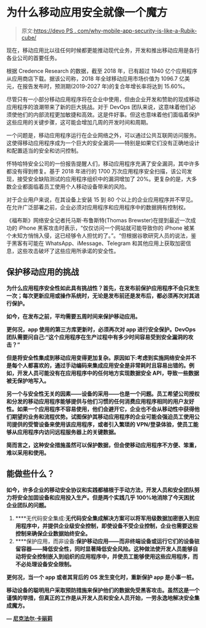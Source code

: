 # 为什么移动应用安全就像一个魔方

> 原文:[https://devo PS . com/why-mobile-app-security-is-like-a-Rubik-cube/](https://devops.com/why-mobile-app-security-is-like-a-rubiks-cube/)

现在，移动应用比以往任何时候都更能推动现代业务，开发和推出移动应用是各行各业公司的首要任务。

根据 Credence Research 的数据，截至 2018 年，已有超过 1940 亿个应用程序从应用商店下载。据该公司称，2018 年全球移动应用市场价值为 1096.7 亿美元，在报告发布时，预测期(2019-2027 年)的复合年增长率将达到 15.60%。

尽管只有一小部分移动应用程序将在企业中使用，但由企业开发和赞助的现成移动应用程序的浪潮带来了新的巨大挑战。对于 DevOps 团队来说，这意味着他们必须使他们的内部流程更加敏捷和高效。这是件好事。但这也意味着他们面临着保护这些应用的关键步骤，这可能会增加几周的开发时间和周期。

一个问题是，移动应用程序运行在企业网络之外，可以通过公共互联网访问服务。这使得移动应用程序成为一个巨大的安全漏洞——特别是如果它们没有正确地设计和配置适当的安全和访问控制。

怀特哈特安全公司的一份报告提醒人们，移动应用程序充满了安全漏洞，其中许多都没有得到修复。基于 2018 年进行的 1700 万次应用程序安全扫描，该公司发现，接受安全缺陷测试的应用程序组织中的漏洞增加了 20%。更复杂的是，大多数企业都面临着员工使用个人移动设备带来的风险。

对于企业用户来说，在其设备上安装 15 到 80 个以上的企业应用程序并不罕见。在允许广泛部署之前，企业必须对应用程序和应用程序中的数据拥有控制权。

《福布斯》网络安全记者托马斯·布鲁斯特(Thomas Brewster)在提到最近一次成功的 iPhone 黑客攻击时表示，“仅仅访问一个网站就可能导致你的 iPhone 被某个未知方悄悄入侵，这已经够令人担忧的了。”。“但根据谷歌研究人员的说法，鉴于黑客有可能在 WhatsApp、iMessage、Telegram 和其他应用上获取加密信息，这些攻击破坏了这些应用所承诺的安全性。

## **保护移动应用的挑战**

**为什么应用程序安全性如此具有挑战性？首先，在发布前保护应用程序不会只发生一次；每次更新应用或操作系统时，无论是发布前还是发布后，都必须再次对其进行保护。**

**如今，在发布之前，平均需要五周时间来保护移动应用。**

**更何况，app 使用的第三方库更新时，必须再次对 app 进行安全保护。DevOps 团队需要问自己:“这个应用程序在生产过程中有多少时间容易受到安全漏洞的攻击？”**

**但是将安全性集成到移动应用变得更加复杂。原因如下:考虑到实施网络安全并不是每个人都喜欢的，通过手动编码来集成应用安全是非常耗时且容易出错的。例如，开发人员可能没有在应用程序中的任何地方实现数据安全 API，导致一些数据被无保护地写入。**

**另一个与安全性无关的因素——设备的采用——也是一个问题。员工希望公司授权和分发的移动应用程序能够提供与他们习惯的任何消费应用程序相同的用户友好性。如果一个应用程序不容易使用，他们会避开它，企业也不会从移动性中获得他们期望的业务和流程优势。试图保护其移动应用程序的企业可能会强迫员工使用公司提供的受管设备来使用该应用程序，或者引入繁琐的 VPN/登录体验，使员工能够从应用程序内访问远程服务器上的关键数据。**

**简而言之，这种安全措施虽然可以保护数据，但会使移动应用程序不方便、笨重，难以采用和使用。**

## **能做些什么？**

**如今，许多企业的移动安全协议和实践都植根于手动方法，开发人员和安全团队努力将安全加固设备和应用投入生产。但是两个实践几乎 100%地消除了今天困扰企业团队的问题。**

1.  ****无代码安全集成:**无代码安全集成解决方案可以将军用级数据加密嵌入到应用程序中，并提供企业级安全控制，即使设备不受企业控制，企业也需要这些控制来确保企业数据始终安全。**
2.  ****保护应用，而非设备:**保护移动应用——而非终端设备或运行它们的设备驻留容器——降低安全性，同时显著降低安全风险。这种做法使开发人员能够自动将安全控制嵌入到组织的应用程序中，并使员工能够使用这些应用程序，而不必处理设备安全限制。**

**更何况，当一个 app 或者其背后的 OS 发生变化时，重新保护 app 是小事一桩。**

**移动设备的聪明用户采取预防措施来保护他们的数据免受黑客攻击。虽然这是一个谨慎的举措，但真正的工作是从开发人员和安全人员开始，一劳永逸地解决安全集成魔方。**

**— [尼克法尔·卡丽莉](https://devops.com/author/nikfar-khaleeli/)**